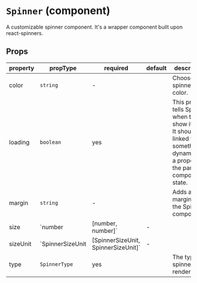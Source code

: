 # `Spinner` (component)

A customizable spinner component. It's a wrapper component built upon react-spinners.
## Props
| property | propType | required | default | description |
|----------|----------|----------|---------|-------------|
|color|`string`|-||Choose the spinner color.|
|loading|`boolean`|yes||This prop tells Spinner when to show itself. It should be linked to something dynamic, like a property in the parent component's state.|
|margin|`string`|-||Adds a margin to the Spinner component.|
|size|`number | [number, number]`|-||Declares the size of the spinner. If you choose to declare it, in the following spinners it must be an array of two numbers (for width & height): BarLoader, FadeLoader, ScaleLoader|
|sizeUnit|`SpinnerSizeUnit | [SpinnerSizeUnit, SpinnerSizeUnit]`|-||Declares the unit of measure for the previous size parameter. If you choose to declare it, in the following spinners it must be an array of two strings (respectively for width & height): BarLoader, FadeLoader, ScaleLoader|
|type|`SpinnerType`|yes||The type of spinner to render|
